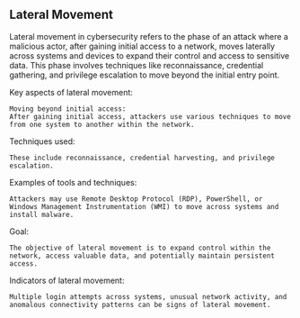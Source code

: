 ## Lateral Movement

Lateral movement in cybersecurity refers to the phase of an attack where a malicious actor, after gaining initial access to a network, moves laterally across systems and devices to expand their control and access to sensitive data. This phase involves techniques like reconnaissance, credential gathering, and privilege escalation to move beyond the initial entry point.

Key aspects of lateral movement:

    Moving beyond initial access:
    After gaining initial access, attackers use various techniques to move from one system to another within the network.

Techniques used:

    These include reconnaissance, credential harvesting, and privilege escalation.

Examples of tools and techniques:

    Attackers may use Remote Desktop Protocol (RDP), PowerShell, or Windows Management Instrumentation (WMI) to move across systems and install malware.

Goal:

    The objective of lateral movement is to expand control within the network, access valuable data, and potentially maintain persistent access.

Indicators of lateral movement:

    Multiple login attempts across systems, unusual network activity, and anomalous connectivity patterns can be signs of lateral movement.



